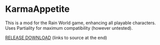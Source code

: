 # KarmaAppetite

This is a mod for the Rain World game, enhancing all playable characters.
Uses Partiality for maximum compatibility (however untested).

[RELEASE DOWNLOAD](https://github.com/Dark-Gran/KarmaAppetite/releases/download/1.0/KarmaAppetiteMods.rar)
(links to source at the end)
